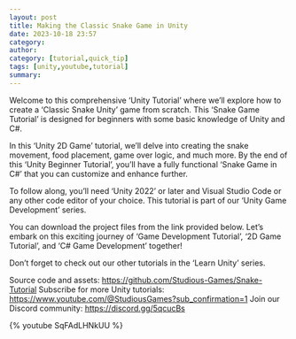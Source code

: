 ```yaml
---
layout: post
title: Making the Classic Snake Game in Unity
date: 2023-10-18 23:57
category: 
author: 
category: [tutorial,quick_tip]
tags: [unity,youtube,tutorial]
summary: 
---
```


Welcome to this comprehensive ‘Unity Tutorial’ where we’ll explore how to create a ‘Classic Snake Unity’ game from scratch. This ‘Snake Game Tutorial’ is designed for beginners with some basic knowledge of Unity and C#.

In this ‘Unity 2D Game’ tutorial, we’ll delve into creating the snake movement, food placement, game over logic, and much more. By the end of this ‘Unity Beginner Tutorial’, you’ll have a fully functional ‘Snake Game in C#’ that you can customize and enhance further.

To follow along, you’ll need ‘Unity 2022’ or later and Visual Studio Code or any other code editor of your choice. This tutorial is part of our ‘Unity Game Development’ series.

You can download the project files from the link provided below. Let’s embark on this exciting journey of ‘Game Development Tutorial’, ‘2D Game Tutorial’, and ‘C# Game Development’ together!

Don’t forget to check out our other tutorials in the ‘Learn Unity’ series.

Source code and assets: https://github.com/Studious-Games/Snake-Tutorial
Subscribe for more Unity tutorials: https://www.youtube.com/@StudiousGames?sub_confirmation=1
Join our Discord community: https://discord.gg/5qcucBs

{% youtube SqFAdLHNkUU %}